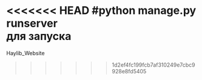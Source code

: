 <<<<<<< HEAD
#python manage.py runserver  
для запуска
=======
Haylib_Website
>>>>>>> 1d2ef4fc199fcb7af310249e7cbc9928e8fd5405
